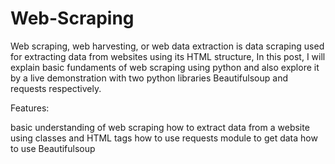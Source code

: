 # Web-Scraping
Web scraping, web harvesting, or web data extraction is data scraping used for extracting data from websites using its HTML structure, In this post, I will explain basic fundaments of web scraping using python and also explore it by a live demonstration with two python libraries Beautifulsoup and requests respectively.

Features:

basic understanding of web scraping
how to extract data from a website using classes and HTML tags
how to use requests module to get data
how to use Beautifulsoup
